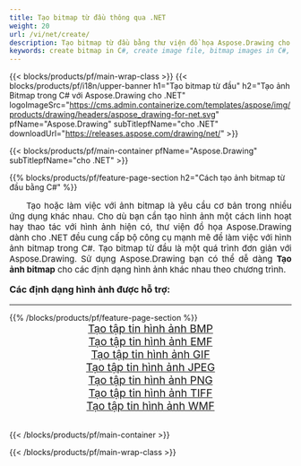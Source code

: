 ```yaml
---
title: Tạo bitmap từ đầu thông qua .NET
weight: 20
url: /vi/net/create/
description: Tạo bitmap từ đầu bằng thư viện đồ họa Aspose.Drawing cho .NET (C#)
keywords: create bitmap in C#, create image file, bitmap images in C#, bitmap from scratch, graphic library cho .NET, generate images
---
```


{{< blocks/products/pf/main-wrap-class >}}
{{< blocks/products/pf/i18n/upper-banner h1="Tạo bitmap từ đầu" h2="Tạo ảnh Bitmap trong C# với Aspose.Drawing cho .NET" logoImageSrc="https://cms.admin.containerize.com/templates/aspose/img/products/drawing/headers/aspose_drawing-for-net.svg" pfName="Aspose.Drawing" subTitlepfName="cho .NET" downloadUrl="https://releases.aspose.com/drawing/net/" >}}

{{< blocks/products/pf/main-container pfName="Aspose.Drawing" subTitlepfName="cho .NET" >}}

{{% blocks/products/pf/feature-page-section  h2="Cách tạo ảnh bitmap từ đầu bằng C#" %}}
<p align="justify" style="text-indent:2em;font-size:15px;">
Tạo hoặc làm việc với ảnh bitmap là yêu cầu cơ bản trong nhiều ứng dụng khác nhau. Cho dù bạn cần tạo hình ảnh một cách linh hoạt hay thao tác với hình ảnh hiện có, thư viện đồ họa Aspose.Drawing dành cho .NET đều cung cấp bộ công cụ mạnh mẽ để làm việc với hình ảnh bitmap trong C#. Tạo bitmap từ đầu là một quá trình đơn giản với Aspose.Drawing. Sử dụng Aspose.Drawing bạn có thể dễ dàng <b>Tạo ảnh bitmap</b> cho các định dạng hình ảnh khác nhau theo chương trình.
</p>

<h3 style="margin-top:16px;">
Các định dạng hình ảnh được hỗ trợ:
</h3>

<hr/>
{{% /blocks/products/pf/feature-page-section %}}
<div class="container-fluid productfamilypage bg-gray">
    <div class="convertypes bg-gray agp-content section">
        <div class="container">
		    <div class="row other-converters" style="gap: 10px;font-size: 19px;text-align:center;">
		        <div class='col-md-3 other-converter remove-lp remove-rp'><a href="bmp/" style="padding:15px;">Tạo tập tin hình ảnh BMP</a></div>
                <div class='col-md-3 other-converter remove-lp remove-rp'><a href="emf/" style="padding:15px;">Tạo tập tin hình ảnh EMF</a></div>
                <div class='col-md-3 other-converter remove-lp remove-rp'><a href="gif/" style="padding:15px;">Tạo tập tin hình ảnh GIF</a></div>
                <div class='col-md-3 other-converter remove-lp remove-rp'><a href="jpeg/" style="padding:15px;">Tạo tập tin hình ảnh JPEG</a></div>
                <div class='col-md-3 other-converter remove-lp remove-rp'><a href="png/" style="padding:15px;">Tạo tập tin hình ảnh PNG</a></div>
                <div class='col-md-3 other-converter remove-lp remove-rp'><a href="tiff/" style="padding:15px;">Tạo tập tin hình ảnh TIFF</a></div>
                <div class='col-md-3 other-converter remove-lp remove-rp'><a href="wmf/" style="padding:15px;">Tạo tập tin hình ảnh WMF</a></div>
            </div>
        </div>
    </div>
</div>
<br/>

{{< /blocks/products/pf/main-container >}}

{{< /blocks/products/pf/main-wrap-class >}}
